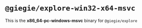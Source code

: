 # `@giegie/explore-win32-x64-msvc`

This is the **x86_64-pc-windows-msvc** binary for `@giegie/explore`
